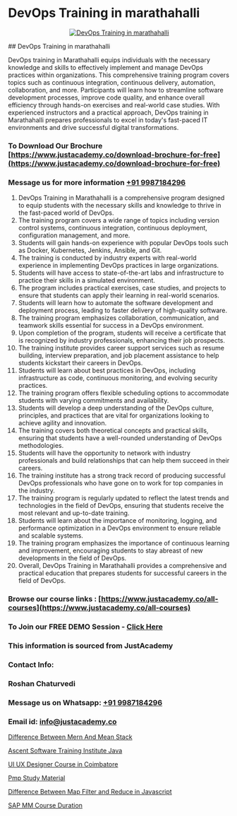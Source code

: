 # DevOps Training in marathahalli

<p align="center">
  <a href="https://justacademy.co/program-detail/software-testing">
    <img src="https://justacademy.co/storage2/program_images/1704700438.webp" alt="DevOps Training in marathahalli">
  </a>
</p>
## DevOps Training in marathahalli

DevOps training in Marathahalli equips individuals with the necessary knowledge and skills to effectively implement and manage DevOps practices within organizations. This comprehensive training program covers topics such as continuous integration, continuous delivery, automation, collaboration, and more. Participants will learn how to streamline software development processes, improve code quality, and enhance overall efficiency through hands-on exercises and real-world case studies. With experienced instructors and a practical approach, DevOps training in Marathahalli prepares professionals to excel in today's fast-paced IT environments and drive successful digital transformations.
### To Download Our Brochure [https://www.justacademy.co/download-brochure-for-free](https://www.justacademy.co/download-brochure-for-free)
### Message us for more information [+91 9987184296](https://api.whatsapp.com/send?phone=919987184296)
1) DevOps Training in Marathahalli is a comprehensive program designed to equip students with the necessary skills and knowledge to thrive in the fast-paced world of DevOps.
2) The training program covers a wide range of topics including version control systems, continuous integration, continuous deployment, configuration management, and more.
3) Students will gain hands-on experience with popular DevOps tools such as Docker, Kubernetes, Jenkins, Ansible, and Git.
4) The training is conducted by industry experts with real-world experience in implementing DevOps practices in large organizations.
5) Students will have access to state-of-the-art labs and infrastructure to practice their skills in a simulated environment.
6) The program includes practical exercises, case studies, and projects to ensure that students can apply their learning in real-world scenarios.
7) Students will learn how to automate the software development and deployment process, leading to faster delivery of high-quality software.
8) The training program emphasizes collaboration, communication, and teamwork skills essential for success in a DevOps environment.
9) Upon completion of the program, students will receive a certificate that is recognized by industry professionals, enhancing their job prospects.
10) The training institute provides career support services such as resume building, interview preparation, and job placement assistance to help students kickstart their careers in DevOps.
11) Students will learn about best practices in DevOps, including infrastructure as code, continuous monitoring, and evolving security practices.
12) The training program offers flexible scheduling options to accommodate students with varying commitments and availability.
13) Students will develop a deep understanding of the DevOps culture, principles, and practices that are vital for organizations looking to achieve agility and innovation.
14) The training covers both theoretical concepts and practical skills, ensuring that students have a well-rounded understanding of DevOps methodologies.
15) Students will have the opportunity to network with industry professionals and build relationships that can help them succeed in their careers.
16) The training institute has a strong track record of producing successful DevOps professionals who have gone on to work for top companies in the industry.
17) The training program is regularly updated to reflect the latest trends and technologies in the field of DevOps, ensuring that students receive the most relevant and up-to-date training.
18) Students will learn about the importance of monitoring, logging, and performance optimization in a DevOps environment to ensure reliable and scalable systems.
19) The training program emphasizes the importance of continuous learning and improvement, encouraging students to stay abreast of new developments in the field of DevOps.
20) Overall, DevOps Training in Marathahalli provides a comprehensive and practical education that prepares students for successful careers in the field of DevOps.

### Browse our course links : [https://www.justacademy.co/all-courses](https://www.justacademy.co/all-courses) 
### To Join our FREE DEMO Session - [Click Here](https://www.justacademy.co/register-for-course-demo)


### This information is sourced from JustAcademy
### Contact Info:
### Roshan Chaturvedi
### Message us on Whatsapp: [+91 9987184296](https://api.whatsapp.com/send?phone=919987184296)
### Email id: [info@justacademy.co](mailto:info@justacademy.co)
                
[Difference Between Mern And Mean Stack](https://www.linkedin.com/pulse/difference-between-mern-mean-stack-justacademy-boston-etrhc/)

[Ascent Software Training Institute Java](https://www.linkedin.com/pulse/ascent-software-training-institute-java-software-training-sunnyvale-5cyjc?trackingId=IZB%2FdmD0Pplr3OfK1UhGDA%3D%3D&lipi=urn%3Ali%3Apage%3Ad_flagship3_company_admin%3BPMbi7PJsSrOfOFf5jCv3gg%3D%3D)

[UI UX Designer Course in Coimbatore](https://medium.com/@negishivu99/ui-ux-designer-course-in-coimbatore-02dc5d6fadab)

[Pmp Study Material](https://medium.com/@ranemanish460/pmp-study-material-6a9510f8eae8)

[Difference Between Map Filter and Reduce in Javascript](https://justacademyin.github.io/justacademy/difference-between-map-filter-and-reduce-in-javascript)

[SAP MM Course Duration](https://justacademyin.github.io/Articles/SAP-MM-Course-Duration)

